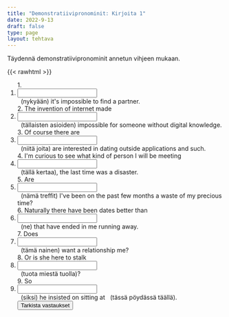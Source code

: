 ```yaml
---
title: "Demonstratiivipronominit: Kirjoita 1"
date: 2022-9-13
draft: false
type: page
layout: tehtava
---
```


Täydennä demonstratiivipronominit annetun vihjeen mukaan.

{{< rawhtml >}}
<div class="tehtava">
<form autocomplete="off">
  <ol>
  
<section>
1. &nbsp;<li><input id="q1" type="text"/><span></span></li>&nbsp; (nykyään) it's impossible to find a partner.
</section>
<section>
2. The invention of internet made &nbsp;<li><input id="q2" type="text"/><span></span></li>&nbsp; (tällaisten asioiden) impossible for someone without digital knowledge.
</section>
<section>
3. Of course there are &nbsp;<li><input id="q3" type="text"/><span></span></li>&nbsp; (niitä joita) are interested in dating outside applications and such.
</section>
<section>
4. I'm curious to see what kind of person I will be meeting &nbsp;<li><input id="q4" type="text"/><span></span></li>&nbsp; (tällä kertaa), the last time was a disaster.
</section>
<section>
5. Are &nbsp;<li><input id="q5" type="text"/><span></span></li>&nbsp; (nämä treffit) I've been on the past few months a waste of my precious time?
</section>
<section>
6. Naturally there have been dates better than &nbsp;<li><input id="q6" type="text"/><span></span></li>&nbsp; (ne) that have ended in me running away.
</section>
<section>
7. Does &nbsp;<li><input id="q7" type="text"/><span></span></li>&nbsp; (tämä nainen) want a relationship me?
</section>
<section>
8. Or is she here to stalk  &nbsp;<li><input id="q8" type="text"/><span></span></li>&nbsp; (tuota miestä tuolla)?
</section>
<section>
9. So &nbsp;<li><input id="q9" type="text"/><span></span></li>&nbsp; (siksi) he insisted on sitting at <id="q10" type="text"/><span></span></li>&nbsp; (tässä pöydässä täällä).
</section>
  
 <link rel="stylesheet" type="text/css" href="/css/kirjoita1.css"/>

<div id="buttonWrapper">
   <input type="submit" id="submit" value="Tarkista vastaukset" />
   </div>
</form>

</div>


<script>
var answers = {
  "q1": ["these days"],
  "q2": ["these kinds of things"],
  "q3": ["those who"],
  "q4": ["this time"],
  "q5": ["these dates"],
  "q6": ["those"],
  "q7": ["this woman"],
  "q8": ["that man over there"],
  "q9": ["that's why"],
  "q10": ["this table over here"],
};

function markAnswers() {
  $("input[type='text']").each(function() {
    console.log($.inArray(this.value, answers[this.id]));
    if ($.inArray(this.value.toLowerCase().trim(), answers[this.id]) === -1) {
      $(this).parent()[0].setAttribute("class", "vaarin");
    } else {
      $(this).parent()[0].setAttribute("class", "oikein");
    }
  })
}

$("form").on("submit", function(e) {
  e.preventDefault();
  markAnswers();
});

const input = document.querySelector('.tehtava input');
const span = document.querySelector('.tehtava span');

document.querySelectorAll("input").forEach(elem => elem.addEventListener('input', function (event) {
    span.innerHTML = this.value.replace(/\s/g, '&nbsp;');
    this.style.width = span.offsetWidth + 'px';
}));

</script>
</rawhtml>